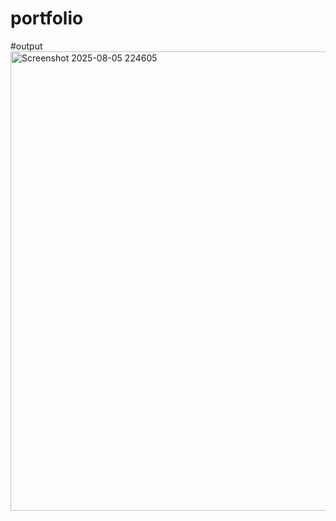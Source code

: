 # portfolio
#output
<img width="1884" height="735" alt="Screenshot 2025-08-05 224605" src="https://github.com/user-attachments/assets/28b42a8e-9fe6-44e0-9b6b-ac7cf0770acf" />
